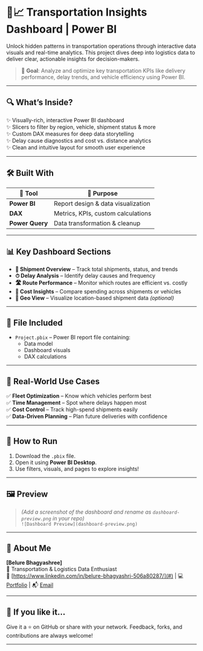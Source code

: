 # 🚛📈 Transportation Insights Dashboard | Power BI

Unlock hidden patterns in transportation operations through interactive data visuals and real-time analytics. This project dives deep into logistics data to deliver clear, actionable insights for decision-makers.

> 🎯 **Goal**: Analyze and optimize key transportation KPIs like delivery performance, delay trends, and vehicle efficiency using Power BI.

---

## 🔍 What’s Inside?

✨ Visually-rich, interactive Power BI dashboard  
✨ Slicers to filter by region, vehicle, shipment status & more  
✨ Custom DAX measures for deep data storytelling  
✨ Delay cause diagnostics and cost vs. distance analytics  
✨ Clean and intuitive layout for smooth user experience

---

## 🛠 Built With

| 🧰 Tool | 🔧 Purpose |
|--------|-----------|
| **Power BI** | Report design & data visualization |
| **DAX** | Metrics, KPIs, custom calculations |
| **Power Query** | Data transformation & cleanup |

---

## 📊 Key Dashboard Sections

- **🚚 Shipment Overview** – Track total shipments, status, and trends
- **⏱ Delay Analysis** – Identify delay causes and frequency
- **🛣 Route Performance** – Monitor which routes are efficient vs. costly
- **💸 Cost Insights** – Compare spending across shipments or vehicles
- **📍 Geo View** – Visualize location-based shipment data *(optional)*

---

## 📁 File Included

- `Project.pbix` – Power BI report file containing:
  - Data model  
  - Dashboard visuals  
  - DAX calculations  

---

## 🧠 Real-World Use Cases

✅ **Fleet Optimization** – Know which vehicles perform best  
✅ **Time Management** – Spot where delays happen most  
✅ **Cost Control** – Track high-spend shipments easily  
✅ **Data-Driven Planning** – Plan future deliveries with confidence

---

## 🚀 How to Run

1. Download the `.pbix` file.
2. Open it using **Power BI Desktop**.
3. Use filters, visuals, and pages to explore insights!

---

## 🖼 Preview

> *(Add a screenshot of the dashboard and rename as `dashboard-preview.png` in your repo)*  
> `![Dashboard Preview](dashboard-preview.png)`

---

## 👤 About Me

**[Belure Bhagyashree]**  
📍 Transportation & Logistics Data Enthusiast  
🔗 [https://www.linkedin.com/in/belure-bhagyashri-506a80287/](#) | 💻 [Portfolio](#) | 📬 [Email](#)

---

## 🌟 If you like it...

Give it a ⭐ on GitHub or share with your network. Feedback, forks, and contributions are always welcome!

---

